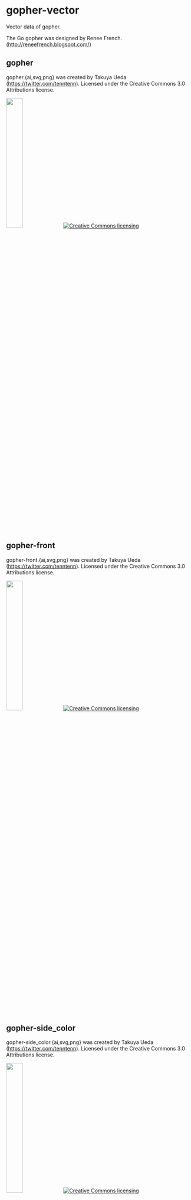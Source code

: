 # gopher-vector

Vector data of gopher.

The Go gopher was designed by Renee French. (http://reneefrench.blogspot.com/)

## gopher
gopher.{ai,svg,png} was created by Takuya Ueda (https://twitter.com/tenntenn).
Licensed under the Creative Commons 3.0 Attributions license.

<img width="30%" src="https://raw.github.com/golang-samples/gopher-vector/master/gopher.png"/>
<a rel="license" href="http://creativecommons.org/licenses/by/3.0/deed.ja">
	<img alt="Creative Commons licensing" style="border-width:0" src="http://i.creativecommons.org/l/by/3.0/88x31.png" />
</a>

## gopher-front
gopher-front.{ai,svg,png} was created by Takuya Ueda (https://twitter.com/tenntenn).
Licensed under the Creative Commons 3.0 Attributions license.

<img width="30%" src="https://raw.github.com/golang-samples/gopher-vector/master/gopher-front.png"/>
<a rel="license" href="http://creativecommons.org/licenses/by/3.0/deed.ja">
	<img alt="Creative Commons licensing" style="border-width:0" src="http://i.creativecommons.org/l/by/3.0/88x31.png" />
</a>


## gopher-side_color
gopher-side_color.{ai,svg,png} was created by Takuya Ueda (https://twitter.com/tenntenn).
Licensed under the Creative Commons 3.0 Attributions license.

<img width="30%" src="https://raw.github.com/golang-samples/gopher-vector/master/gopher-side_color.png"/>
<a rel="license" href="http://creativecommons.org/licenses/by/3.0/deed.ja">
	<img alt="Creative Commons licensing" style="border-width:0" src="http://i.creativecommons.org/l/by/3.0/88x31.png" />
</a>


## gopher-side_path
gopher-side_path.{ai,svg,png} was created by Takuya Ueda (https://twitter.com/tenntenn).
Licensed under the Creative Commons 3.0 Attributions license.

<img width="30%" src="https://raw.github.com/golang-samples/gopher-vector/master/gopher-side_path.png"/>
<a rel="license" href="http://creativecommons.org/licenses/by/3.0/deed.ja">
	<img alt="Creative Commons licensing" style="border-width:0" src="http://i.creativecommons.org/l/by/3.0/88x31.png" />
</a>

## Go Gopher vector illustration (gopher-stand)
Go Gopher vector illustration (gopher-stand.{ai,jpg,pdf}) by Hugo Arganda @argandas (http://about.me/argandas).

<img src="https://github.com/golang-samples/gopher-vector/blob/master/gopher-stand.jpg"/>
